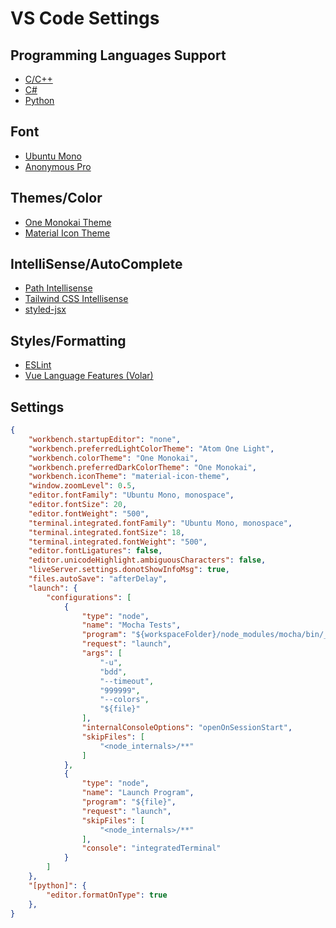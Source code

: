 # VS Code Settings

## Programming Languages Support
* [C/C++](https://marketplace.visualstudio.com/items?itemName=ms-vscode.cpptools)
* [C#](https://marketplace.visualstudio.com/items?itemName=ms-dotnettools.csharp)
* [Python](https://marketplace.visualstudio.com/items?itemName=ms-python.python)

## Font
* [Ubuntu Mono](https://fonts.google.com/specimen/Ubuntu+Mono)
* [Anonymous Pro](https://www.marksimonson.com/fonts/view/anonymous-pro)

## Themes/Color
* [One Monokai Theme](https://marketplace.visualstudio.com/items?itemName=azemoh.one-monokai)
* [Material Icon Theme](https://marketplace.visualstudio.com/items?itemName=PKief.material-icon-theme)

## IntelliSense/AutoComplete
* [Path Intellisense](https://marketplace.visualstudio.com/items?itemName=christian-kohler.path-intellisense)
* [Tailwind CSS Intellisense](https://marketplace.visualstudio.com/items?itemName=bradlc.vscode-tailwindcss)
* [styled-jsx](https://marketplace.visualstudio.com/items?itemName=blanu.vscode-styled-jsx)

## Styles/Formatting
* [ESLint](https://marketplace.visualstudio.com/items?itemName=dbaeumer.vscode-eslint)
* [Vue Language Features (Volar)](https://marketplace.visualstudio.com/items?itemName=Vue.volar)

## Settings

```json
{
    "workbench.startupEditor": "none",
    "workbench.preferredLightColorTheme": "Atom One Light",
    "workbench.colorTheme": "One Monokai",
    "workbench.preferredDarkColorTheme": "One Monokai",
    "workbench.iconTheme": "material-icon-theme",
    "window.zoomLevel": 0.5,
    "editor.fontFamily": "Ubuntu Mono, monospace",
    "editor.fontSize": 20,
    "editor.fontWeight": "500",
    "terminal.integrated.fontFamily": "Ubuntu Mono, monospace",
    "terminal.integrated.fontSize": 18,
    "terminal.integrated.fontWeight": "500",
    "editor.fontLigatures": false,
    "editor.unicodeHighlight.ambiguousCharacters": false,
    "liveServer.settings.donotShowInfoMsg": true,
    "files.autoSave": "afterDelay",
    "launch": {
        "configurations": [
            {
                "type": "node",
                "name": "Mocha Tests",
                "program": "${workspaceFolder}/node_modules/mocha/bin/_mocha",
                "request": "launch",
                "args": [
                    "-u",
                    "bdd",
                    "--timeout",
                    "999999",
                    "--colors",
                    "${file}"
                ],
                "internalConsoleOptions": "openOnSessionStart",
                "skipFiles": [
                    "<node_internals>/**"
                ]
            },
            {
                "type": "node",
                "name": "Launch Program",
                "program": "${file}",
                "request": "launch",
                "skipFiles": [
                    "<node_internals>/**"
                ],
                "console": "integratedTerminal"
            }
        ]
    },
    "[python]": {
        "editor.formatOnType": true
    },
}
```
